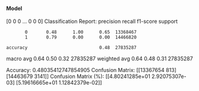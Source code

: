 #### Model
[0 0 0 ... 0 0 0]
Classification Report:
              precision    recall  f1-score   support

           0       0.48      1.00      0.65  13368467
           1       0.79      0.00      0.00  14466820

    accuracy                           0.48  27835287
   macro avg       0.64      0.50      0.32  27835287
weighted avg       0.64      0.48      0.31  27835287

Accuracy: 0.48035412747854905
Confusion Matrix:
[[13367654      813]
 [14463679     3141]]
Confusion Matrix (%):
[[4.80241285e+01 2.92075307e-03]
 [5.19616665e+01 1.12842379e-02]]
